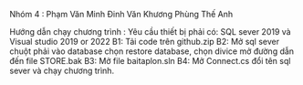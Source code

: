 Nhóm 4 :
Phạm Văn Minh
Đinh Văn Khương
Phùng Thế Anh

Hướng dẫn chạy chương trình :
Yêu cầu thiết bị phải có: SQL sever 2019 và Visual studio 2019 or 2022 
B1: Tải code trên github.zip
B2: Mở sql sever chuột phải vào database chọn restore database, chọn divice mở đường dẫn đến file STORE.bak
B3: Mở file baitaplon.sln 
B4: Mở Connect.cs đổi tên sql sever và chạy chương trình.
